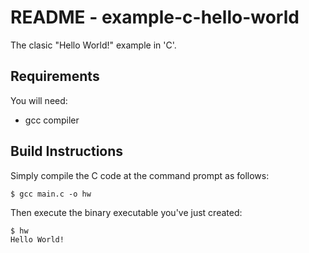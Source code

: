 # README - example-c-hello-world

The clasic "Hello World!" example in 'C'.

## Requirements

You will need:

* gcc compiler



## Build Instructions
Simply compile the C code at the command prompt as follows:

```
$ gcc main.c -o hw
```

Then execute the binary executable you've just created:
```
$ hw
Hello World!
```
